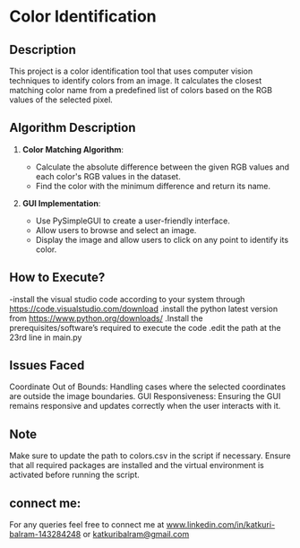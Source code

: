 # Color Identification

## Description
This project is a color identification tool that uses computer vision techniques to identify colors from an image. It calculates the closest matching color name from a predefined list of colors based on the RGB values of the selected pixel.

## Algorithm Description
1. **Color Matching Algorithm**: 
   - Calculate the absolute difference between the given RGB values and each color's RGB values in the dataset.
   - Find the color with the minimum difference and return its name.

2. **GUI Implementation**:
   - Use PySimpleGUI to create a user-friendly interface.
   - Allow users to browse and select an image.
   - Display the image and allow users to click on any point to identify its color.

## How to Execute?

   -install the visual studio code according to your system through https://code.visualstudio.com/download
   .install the python latest version from https://www.python.org/downloads/
   .Install the prerequisites/software’s required to execute the code
   .edit the path at the 23rd line in main.py 

## Issues Faced
Coordinate Out of Bounds: Handling cases where the selected coordinates are outside the image boundaries.
GUI Responsiveness: Ensuring the GUI remains responsive and updates correctly when the user interacts with it.

## Note
Make sure to update the path to colors.csv in the script if necessary.
Ensure that all required packages are installed and the virtual environment is activated before running the script.

## connect me:

For any queries feel free to connect me at www.linkedin.com/in/katkuri-balram-143284248 or katkuribalram@gmail.com

